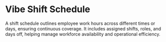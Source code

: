 # Vibe Shift Schedule

A shift schedule outlines employee work hours across different times or days, ensuring continuous coverage. It includes assigned shifts, roles, and days off, helping manage workforce availability and operational efficiency.